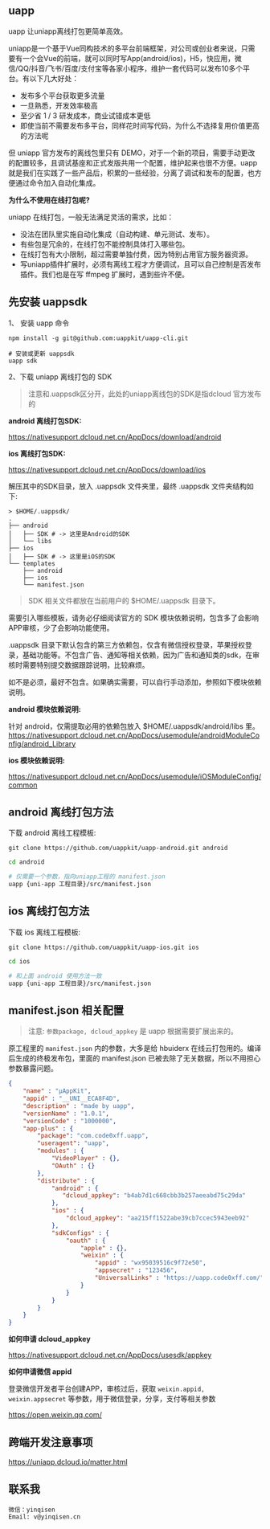 ## uapp

uapp 让uniapp离线打包更简单高效。

uniapp是一个基于Vue同构技术的多平台前端框架，对公司或创业者来说，只需要有一个会Vue的前端，就可以同时写App(android/ios)，H5，快应用，微信/QQ/抖音/飞书/百度/支付宝等各家小程序，维护一套代码可以发布10多个平台。有以下几大好处：

* 发布多个平台获取更多流量
* 一旦熟悉，开发效率极高
* 至少省 1 / 3 研发成本，商业试错成本更低
* 即使当前不需要发布多平台，同样花时间写代码，为什么不选择复用价值更高的方法呢

但 uniapp 官方发布的离线包里只有 DEMO，对于一个新的项目，需要手动更改的配置较多，且调试基座和正式发版共用一个配置，维护起来也很不方便。uapp 就是我们在实践了一些产品后，积累的一些经验，分离了调试和发布的配置，也方便通过命令加入自动化集成。

**为什么不使用在线打包呢?**

uniapp 在线打包，一般无法满足灵活的需求，比如：

* 没法在团队里实施自动化集成（自动构建、单元测试、发布）。
* 有些包是冗余的，在线打包不能控制具体打入哪些包。
* 在线打包有大小限制，超过需要单独付费，因为特别占用官方服务器资源。
* 写uniapp插件扩展时，必须有离线工程才方便调试，且可以自己控制是否发布插件。我们也是在写 ffmpeg 扩展时，遇到些许不便。

## 先安装 uappsdk

1、 安装 uapp 命令

```
npm install -g git@github.com:uappkit/uapp-cli.git

# 安装或更新 uappsdk
uapp sdk
```

2、下载 uniapp 离线打包的 SDK

> 注意和.uappsdk区分开，此处的uniapp离线包的SDK是指dcloud 官方发布的

**android 离线打包SDK:**

<https://nativesupport.dcloud.net.cn/AppDocs/download/android>

**ios 离线打包SDK:**

<https://nativesupport.dcloud.net.cn/AppDocs/download/ios>

解压其中的SDK目录，放入 .uappsdk 文件夹里，最终 .uappsdk 文件夹结构如下:

```
> $HOME/.uappsdk/
.
├── android
│   ├── SDK # -> 这里是Android的SDK
│   └── libs
├── ios
│   ├── SDK # -> 这里是iOS的SDK
└── templates
    ├── android
    ├── ios
    └── manifest.json
```

> SDK 相关文件都放在当前用户的 $HOME/.uappsdk 目录下。

需要引入哪些模板，请务必仔细阅读官方的 SDK 模块依赖说明，包含多了会影响APP审核，少了会影响功能使用。

.uappsdk 目录下默认包含的第三方依赖包，仅含有微信授权登录，苹果授权登录，基础功能等。不包含广告、通知等相关依赖，因为广告和通知类的sdk，在审核时需要特别提交数据跟踪说明，比较麻烦。

如不是必须，最好不包含。如果确实需要，可以自行手动添加，参照如下模块依赖说明。

**android 模块依赖说明:**

针对 android，仅需提取必用的依赖包放入 $HOME/.uappsdk/android/libs 里。
<https://nativesupport.dcloud.net.cn/AppDocs/usemodule/androidModuleConfig/android_Library>

**ios 模块依赖说明:**

<https://nativesupport.dcloud.net.cn/AppDocs/usemodule/iOSModuleConfig/common>

## android 离线打包方法

下载 android 离线工程模板:

`git clone https://github.com/uappkit/uapp-android.git android`

```.bash
cd android

# 仅需要一个参数，指向uniapp工程的 manifest.json
uapp {uni-app 工程目录}/src/manifest.json
```

## ios 离线打包方法

下载 ios 离线工程模板:

`git clone https://github.com/uappkit/uapp-ios.git ios`

```.bash
cd ios 

# 和上面 android 使用方法一致
uapp {uni-app 工程目录}/src/manifest.json
```

## manifest.json 相关配置

> 注意: `参数package, dcloud_appkey` 是 uapp 根据需要扩展出来的。

原工程里的 `manifest.json` 内的参数，大多是给 hbuiderx 在线云打包用的。编译后生成的终极发布包，里面的 manifest.json 已被去除了无关数据，所以不用担心参数暴露问题。

```.json
{
    "name" : "μAppKit",
    "appid" : "__UNI__ECA8F4D",
    "description" : "made by uapp",
    "versionName" : "1.0.1",
    "versionCode" : "1000000",
    "app-plus" : {
        "package": "com.code0xff.uapp",
        "useragent": "uapp",
        "modules" : {
            "VideoPlayer" : {},
            "OAuth" : {}
        },
        "distribute" : {
            "android" : {
               "dcloud_appkey": "b4ab7d1c668cbb3b257aeeabd75c29da"
            },
            "ios" : {
                "dcloud_appkey": "aa215ff1522abe39cb7ccec5943eeb92"
            },
            "sdkConfigs" : {
                "oauth" : {
                    "apple" : {},
                    "weixin" : {
                        "appid" : "wx95039516c9f72e50",
                        "appsecret" : "123456",
                        "UniversalLinks" : "https://uapp.code0xff.com/"
                    }
                }
            }
        }
    }
}
```

**如何申请 dcloud_appkey**

<https://nativesupport.dcloud.net.cn/AppDocs/usesdk/appkey>

**如何申请微信 appid**

登录微信开发者平台创建APP，审核过后，获取 `weixin.appid, weixin.appsecret` 等参数，用于微信登录，分享，支付等相关参数

<https://open.weixin.qq.com/>

## 跨端开发注意事项

<https://uniapp.dcloud.io/matter.html>

## 联系我

    微信：yinqisen
    Email: v@yinqisen.cn
